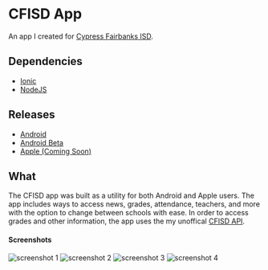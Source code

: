 # CFISD App

An app I created for [Cypress Fairbanks ISD](https://www.cfisd.net/en/).

## Dependencies
+ [Ionic](https://ionicframework.com/)
+ [NodeJS](https://nodejs.org/)

## Releases
+ [Android](https://play.google.com/store/apps/details?id=io.sshh.cfisdapp)
+ [Android Beta](https://play.google.com/apps/testing/io.sshh.cfisdapp)
+ [Apple (Coming Soon)](#)

## What
The CFISD app was built as a utility for both Android and Apple users. The app includes ways to access
news, grades, attendance, teachers, and more with the option to change between schools with ease. In order to access
grades and other information, the app uses the my unoffical [CFISD API](https://github.com/sshh12/CyRanch-App-Server).

#### Screenshots

![screenshot 1](https://lh3.googleusercontent.com/d_OSiXtc0fDztaEIwzis-2qVOcQxiuQ7YypDaPlIXK2rUwS9KyW-6fGPTX5HKIkOc00=w210-h400-rw) ![screenshot 2](https://lh3.googleusercontent.com/7MaLdk9MbYfAZ4knjPwn4wx-oYnkQVOm-3GG7-fR7r8KgWVJ8Pqc4vDIwhjikeZicxE=w210-h400-rw) ![screenshot 3](https://lh3.googleusercontent.com/gPTg23_xcUhiBd8H8BdflYF8-cSvKzgdjLHIXqW4YfytFaLJ-EkwMcCPMjkHaMCJUkk=w210-h400-rw) ![screenshot 4](https://lh3.googleusercontent.com/YSAvxtyb-VYoQljgbm9mF_8kHooGf_eLKqNd89jaGIxxDyaJMCRFcEtuwam8XhijrCg=w210-h400-rw)
